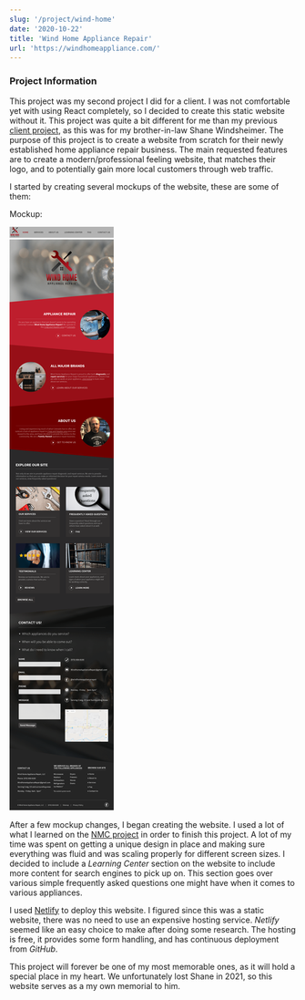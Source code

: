 ```yaml
---
slug: '/project/wind-home'
date: '2020-10-22'
title: 'Wind Home Appliance Repair'
url: 'https://windhomeappliance.com/'
---
```


### Project Information

This project was my second project I did for a client. I was not comfortable yet with using React completely, so I decided to create this static website without it. This project was quite a bit different for me than my previous [client project](/project/nmc-janitorial), as this was for my brother-in-law Shane Windsheimer. The purpose of this project is to create a website from scratch for their newly established home appliance repair business. The main requested features are to create a modern/professional feeling website, that matches their logo, and to potentially gain more local customers through web traffic.

I started by creating several mockups of the website, these are some of them:

Mockup:

![Photoshop mockup for entire landing page](../../images/projectPages/wind-home-mockup.png)

After a few mockup changes, I began creating the website. I used a lot of what I learned on the [NMC project](/project/nmc-janitorial) in order to finish this project. A lot of my time was spent on getting a unique design in place and making sure everything was fluid and was scaling properly for different screen sizes. I decided to include a _Learning Center_ section on the website to include more content for search engines to pick up on. This section goes over various simple frequently asked questions one might have when it comes to various appliances.

I used [Netlify](https://www.netlify.com/) to deploy this website. I figured since this was a static website, there was no need to use an expensive hosting service. _Netlify_ seemed like an easy choice to make after doing some research. The hosting is free, it provides some form handling, and has continuous deployment from _GitHub_.

This project will forever be one of my most memorable ones, as it will hold a special place in my heart. We unfortunately lost Shane in 2021, so this website serves as a my own memorial to him.
